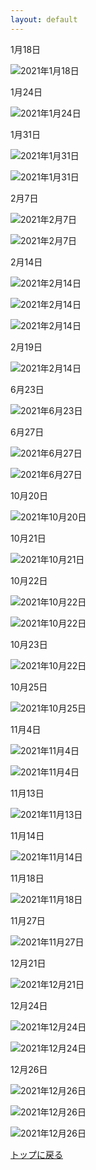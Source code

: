 ```yaml
---
layout: default
---
```


1月18日

![2021年1月18日](./assets/images/210117_00001.png)

1月24日

![2021年1月24日](./assets/images/210124_00002.png)

1月31日

![2021年1月31日](./assets/images/210131_00001.png)

![2021年1月31日](./assets/images/210131_00002.png)

2月7日

![2021年2月7日](./assets/images/210207_00001.png)

![2021年2月7日](./assets/images/210207_00002.png)

2月14日

![2021年2月14日](./assets/images/210214_00001.png)

![2021年2月14日](./assets/images/210214_00002.png)

![2021年2月14日](./assets/images/210214_00003.png)

2月19日

![2021年2月14日](./assets/images/210219_00001.png)

6月23日

![2021年6月23日](./assets/images/210623_00002.png)

6月27日

![2021年6月27日](./assets/images/210121_00016.png)

![2021年6月27日](./assets/images/210121_00017.png)

10月20日

![2021年10月20日](./assets/images/211020_00017.png)

10月21日

![2021年10月21日](./assets/images/211021_00013.png)

10月22日

![2021年10月22日](./assets/images/211022_00002.png)

![2021年10月22日](./assets/images/211022_00009.png)

10月23日

![2021年10月22日](./assets/images/211023_00011.png)

10月25日

![2021年10月25日](./assets/images/211025_00006.png)

11月4日

![2021年11月4日](./assets/images/211101_00006.png)

![2021年11月4日](./assets/images/211104_00005.png)

11月13日

![2021年11月13日](./assets/images/211106_00005.png)

11月14日

![2021年11月14日](./assets/images/211114_00005.png)

11月18日

![2021年11月18日](./assets/images/211024_00036.png)

11月27日

![2021年11月27日](./assets/images/211124_00002.png)

12月21日

![2021年12月21日](./assets/images/211219_00006.png)

12月24日

![2021年12月24日](./assets/images/211219_00008.png)

![2021年12月24日](./assets/images/211219_00009.png)

12月26日

![2021年12月26日](./assets/images/211226_00001.gif)

![2021年12月26日](./assets/images/211226_提出用.gif)

![2021年12月26日](./assets/images/211226_00001.png)

[トップに戻る](./)
